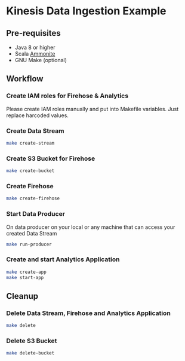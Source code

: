 # Kinesis Data Ingestion Example

## Pre-requisites

-   Java 8 or higher
-   Scala [Ammonite](https://ammonite.io/#Ammonite-REPL)
-   GNU Make (optional)

## Workflow

### Create IAM roles for Firehose & Analytics

Please create IAM roles manually and put into Makefile variables. Just replace harcoded values.

### Create Data Stream

```bash
make create-stream
```

### Create S3 Bucket for Firehose

```bash
make create-bucket
```

### Create Firehose

```bash
make create-firehose
```

### Start Data Producer

On data producer on your local or any machine that can access your created Data Stream 

```bash
make run-producer
```

### Create and start Analytics Application

```bash
make create-app
make start-app
```

## Cleanup

### Delete Data Stream, Firehose and Analytics Application

```bash
make delete
```

### Delete S3 Bucket

```bash
make delete-bucket
```
